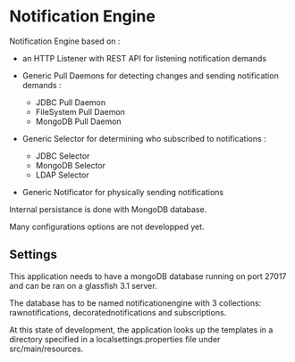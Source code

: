 # Notification Engine

Notification Engine based on :
+ an HTTP Listener with REST API for listening notification demands

+ Generic Pull Daemons for detecting changes and sending notification demands :
  + JDBC Pull Daemon
  + FileSystem Pull Daemon
  + MongoDB Pull Daemon

+ Generic Selector for determining who subscribed to notifications :
  + JDBC Selector
  + MongoDB Selector
  + LDAP Selector

+ Generic Notificator for physically sending notifications

Internal persistance is done with MongoDB database.

Many configurations options are not developped yet.

## Settings 
This application needs to have a mongoDB database running on port 27017 and can be ran on a glassfish 3.1 server. 

The database has to be named notificationengine with 3 collections: rawnotifications, decoratednotifications and subscriptions.

At this state of development, the application looks up the templates in a directory specified in a localsettings.properties file under src/main/resources.

